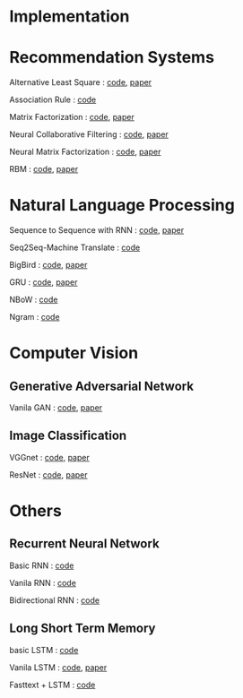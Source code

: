 # Implementation

# Recommendation Systems
Alternative Least Square : [code](https://github.com/ceo21ckim/Implementation/tree/main/Deep%20Learning/Recommender%20System/Alternative%20Least%20Square), [paper](https://web.archive.org/web/20110401191554id_/http://www2.research.att.com/~yifanhu/PUB/cf.pdf)

Association Rule : [code](https://github.com/ceo21ckim/Implementation/tree/main/Deep%20Learning/Recommender%20System/Assocication%20Rule)

Matrix Factorization : [code](https://github.com/ceo21ckim/Implementation/blob/main/Deep%20Learning/Recommender%20System/Matrix%20Factorication/Matrix%20Factorization.py), [paper](https://static.aminer.cn/upload/pdf/1749/1416/1187/53e9a636b7602d9702f66092_0.pdf)

Neural Collaborative Filtering : [code](https://github.com/ceo21ckim/Implementation/tree/main/Deep%20Learning/Recommender%20System/Neural%20Collaborative%20Filtering), [paper](https://dl.acm.org/doi/abs/10.1145/3038912.3052569)

Neural Matrix Factorization : [code](https://github.com/ceo21ckim/Implementation/tree/main/Deep%20Learning/Recommender%20System/Neural%20Matrix%20Factorization), [paper](https://dl.acm.org/doi/abs/10.1145/3038912.3052569)

RBM : [code](https://github.com/ceo21ckim/Implementation/tree/main/Deep%20Learning/Recommender%20System/Restricted%20Boltzman%20Machine), [paper](https://www.cs.toronto.edu/~rsalakhu/papers/rbmcf.pdf)







# Natural Language Processing
Sequence to Sequence with RNN : [code](https://github.com/ceo21ckim/Implementation/blob/main/Deep%20Learning/Natural%20Language%20Processing/Sequence%20to%20Sequence/sequence-to-sequence%20with%20RNN.py), [paper](https://arxiv.org/pdf/1409.3215.pdf)

Seq2Seq-Machine Translate : [code](https://github.com/ceo21ckim/Implementation/blob/main/Deep%20Learning/Natural%20Language%20Processing/Sequence%20to%20Sequence/Seq2Seq_translate.ipynb)

BigBird : [code](https://github.com/ceo21ckim/Implementation/tree/main/Deep%20Learning/Natural%20Language%20Processing/BigBird), [paper](https://arxiv.org/pdf/2007.14062.pdf)

GRU : [code](https://github.com/ceo21ckim/Implementation/blob/main/Deep%20Learning/Natural%20Language%20Processing/Gate%20Recurrent%20Unit/Gate%20Recurrent%20Unit.py), [paper](https://arxiv.org/pdf/1406.1078.pdf)

NBoW : [code](https://github.com/ceo21ckim/Implementation/blob/main/Deep%20Learning/Natural%20Language%20Processing/Neural%20Bag-of-Word/NBoW.py)

Ngram : [code](https://github.com/ceo21ckim/Implementation/blob/main/Deep%20Learning/Natural%20Language%20Processing/Ngram/ngram.py)




# Computer Vision 
## Generative Adversarial Network
Vanila GAN : [code](https://github.com/ceo21ckim/Implementation/tree/main/Deep%20Learning/Computer%20Vision/Generative%20Adversarial%20Network/GAN_basic_model), [paper](https://arxiv.org/pdf/1406.2661.pdf)

## Image Classification
VGGnet : [code](https://github.com/ceo21ckim/Implementation/tree/main/Deep%20Learning/Computer%20Vision/VGGNet), [paper](https://arxiv.org/pdf/1409.1556.pdf)

ResNet : [code](https://github.com/ceo21ckim/Implementation/tree/main/Deep%20Learning/Computer%20Vision/ResNet), [paper](https://arxiv.org/pdf/1512.03385.pdf)










# Others

## Recurrent Neural Network
Basic RNN : [code](https://github.com/ceo21ckim/Implementation/tree/main/Deep%20Learning/Recurrent%20Neural%20Network/Basic%20RNN)

Vanila RNN : [code](https://github.com/ceo21ckim/Implementation/tree/main/Deep%20Learning/Recurrent%20Neural%20Network/Vanila%20RNN)

Bidirectional RNN : [code](https://github.com/ceo21ckim/Implementation/tree/main/Deep%20Learning/Recurrent%20Neural%20Network/Bidirectional%20RNN)


## Long Short Term Memory
basic LSTM : [code](https://github.com/ceo21ckim/Implementation/tree/main/Deep%20Learning/Long%20Short%20Term%20Memory/basic%20LSTM)

Vanila LSTM : [code](https://github.com/ceo21ckim/Implementation/tree/main/Deep%20Learning/Long%20Short%20Term%20Memory/Vanila%20LSTM), [paper](http://www.bioinf.jku.at/publications/older/2604.pdf)

Fasttext + LSTM : [code](https://github.com/ceo21ckim/Implementation/tree/main/Deep%20Learning/Long%20Short%20Term%20Memory/FastText%2BLSTM)


